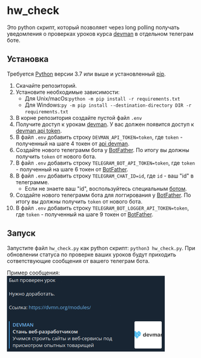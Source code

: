 # hw_check

Это python скрипт, который позволяет через long polling получать уведомления о проверках уроков курса [devman](https://dvmn.org/) в отдельном телеграм боте.

## Установка

Требуется [Python](https://www.python.org/downloads/) версии 3.7 или выше и установленный [pip](https://pip.pypa.io/en/stable/getting-started/).

1. Скачайте репозиторий.
2. Установите необходимые зависимости:  
   - Для Unix/macOs:`python -m pip install -r requirements.txt`
   - Для Windows:`py -m pip install --destination-directory DIR -r requirements.txt`
3. В корне репозитория создайте пустой файл `.env`
4. Получите доступ к урокам [devman](https://dvmn.org/modules/). У вас должен появится доступ к [devman api token](https://dvmn.org/api/docs/).
5. В файл `.env` добавить строку `DEVMAN_API_TOKEN=token`, где `token` - полученный на шаге 4 токен от [api devman](https://dvmn.org/api/docs/).
6. Создайте нового телеграмм бота у [BotFather](https://telegram.me/BotFather). По итогу вы должны получить `token` от нового бота.
7. В файл `.env` добавить строку `TELEGRAM_BOT_API_TOKEN=token`, где `token` - полученный на шаге 6 токен от [BotFather](https://telegram.me/BotFather).
8. В файл `.env` добавить строку `TELEGRAM_CHAT_ID=id`, где `id` - ваш "id" в телеграмме.
   - Если не знаете ваш "id", воспользуйтесь специальным [ботом](https://telegram.me/userinfobot).
9. Создайте нового телеграмм бота для логгирования у [BotFather](https://telegram.me/BotFather). По итогу вы должны получить `token` от нового бота.
10. В файл `.env` добавить строку `TELEGRAM_BOT_LOGGER_API_TOKEN=token`, где `token` - полученный на шаге 9 токен от [BotFather](https://telegram.me/BotFather).

## Запуск

Запустите файл `hw_check.py` как python скрипт: `python3 hw_check.py`. При обновлении статуса по проверке ваших уроков будут приходить сответствующие сообщения от вашего телеграм бота.

Пример сообщения:  
![example](docs/example.png)